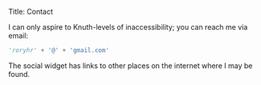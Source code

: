 Title: Contact

I can only aspire to Knuth-levels of inaccessibility;
you can reach me via email:

```python
'roryhr' + '@' + 'gmail.com'
```

The social widget has links to other places on the internet where I may be found.